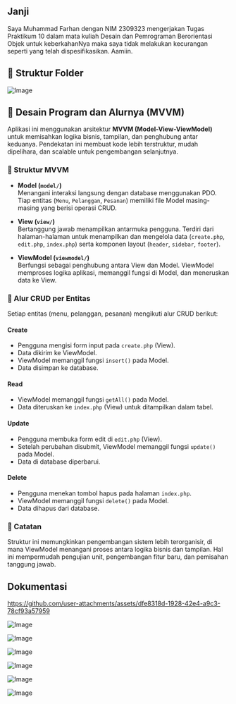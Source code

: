 ## Janji
Saya Muhammad Farhan dengan NIM 2309323 mengerjakan Tugas Praktikum 10 dalam mata kuliah Desain dan Pemrograman Berorientasi Objek untuk keberkahanNya maka saya tidak melakukan kecurangan seperti yang telah dispesifikasikan. Aamiin.


## 📁 Struktur Folder

![Image](https://github.com/user-attachments/assets/d9fe3a49-6640-4c22-9609-8dade06f1a8d)


## 🧱 Desain Program dan Alurnya (MVVM)

Aplikasi ini menggunakan arsitektur **MVVM (Model-View-ViewModel)** untuk memisahkan logika bisnis, tampilan, dan penghubung antar keduanya. Pendekatan ini membuat kode lebih terstruktur, mudah dipelihara, dan scalable untuk pengembangan selanjutnya.

### 📐 Struktur MVVM

- **Model (`model/`)**  
  Menangani interaksi langsung dengan database menggunakan PDO. Tiap entitas (`Menu`, `Pelanggan`, `Pesanan`) memiliki file Model masing-masing yang berisi operasi CRUD.

- **View (`view/`)**  
  Bertanggung jawab menampilkan antarmuka pengguna. Terdiri dari halaman-halaman untuk menampilkan dan mengelola data (`create.php`, `edit.php`, `index.php`) serta komponen layout (`header`, `sidebar`, `footer`).

- **ViewModel (`viewmodel/`)**  
  Berfungsi sebagai penghubung antara View dan Model. ViewModel memproses logika aplikasi, memanggil fungsi di Model, dan meneruskan data ke View.

### 🔄 Alur CRUD per Entitas

Setiap entitas (menu, pelanggan, pesanan) mengikuti alur CRUD berikut:

#### Create
- Pengguna mengisi form input pada `create.php` (View).
- Data dikirim ke ViewModel.
- ViewModel memanggil fungsi `insert()` pada Model.
- Data disimpan ke database.

#### Read
- ViewModel memanggil fungsi `getAll()` pada Model.
- Data diteruskan ke `index.php` (View) untuk ditampilkan dalam tabel.

#### Update
- Pengguna membuka form edit di `edit.php` (View).
- Setelah perubahan disubmit, ViewModel memanggil fungsi `update()` pada Model.
- Data di database diperbarui.

#### Delete
- Pengguna menekan tombol hapus pada halaman `index.php`.
- ViewModel memanggil fungsi `delete()` pada Model.
- Data dihapus dari database.

### 📌 Catatan

Struktur ini memungkinkan pengembangan sistem lebih terorganisir, di mana ViewModel menangani proses antara logika bisnis dan tampilan. Hal ini mempermudah pengujian unit, pengembangan fitur baru, dan pemisahan tanggung jawab.


## Dokumentasi 

https://github.com/user-attachments/assets/dfe8318d-1928-42e4-a9c3-78cf93a57959

![Image](https://github.com/user-attachments/assets/bf6e4af9-cf39-4ff7-b6cc-bc1805348375)

![Image](https://github.com/user-attachments/assets/501b1395-af7c-4a93-bd23-55d0a1904cbc)

![Image](https://github.com/user-attachments/assets/9dcde0b0-ae14-49d3-8d0e-96de87cf3770)

![Image](https://github.com/user-attachments/assets/8b46af4f-5d08-40c3-9e84-a89c8c54d349)

![Image](https://github.com/user-attachments/assets/6e9e96f0-5ef1-48e3-9038-278319360e01)

![Image](https://github.com/user-attachments/assets/fa8c1ba8-0385-45d4-a08e-c2eb1fec64a4)
